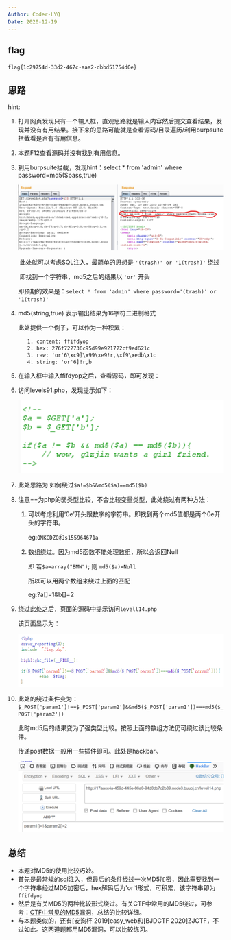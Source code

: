 ```yaml
---
Author: Coder-LYQ
Date: 2020-12-19
---
```


## flag

`flag{1c29754d-33d2-467c-aaa2-dbbd51754d0e}`

## 思路

hint:

1. 打开网页发现只有一个输入框，直观思路就是输入内容然后提交查看结果，发现并没有有用结果。接下来的思路可能就是查看源码/目录遍历/利用burpsuite拦截看是否有有用信息。

2. 本题F12查看源码并没有找到有用信息。

3. 利用burpsuite拦截，发现hint：select * from 'admin' where password=md5($pass,true)

   <img src="images/image-20201219185410810.png" alt="image-20201219185410810" style="zoom:50%;" />

   ​       此处就可以考虑SQL注入，最简单的思想是 `'(trash)' or '1(trash)'` 绕过

   ​       即找到一个字符串，md5之后的结果以 `'or'` 开头

   ​	   即预期的效果是：`select * from 'admin' where password='(trash)' or '1(trash)'`

4. md5(string,true) 表示输出结果为16字符二进制格式

   此处提供一个例子，可以作为一种积累：

   ```
      1. content: ffifdyop
      2. hex: 276f722736c95d99e921722cf9ed621c
      3. raw: 'or'6\xc9]\x99\xe9!r,\xf9\xedb\x1c
      4. string: 'or'6]!r,b
   ```

5. 在输入框中输入ffifdyop之后，查看源码，即可发现：

   <script>window.location.replace('./levels91.php')</script>

6. 访问levels91.php，发现提示如下：

   ![image-20201219191226658](images/image-20201219191226658.png)

7. 此处思路为 如何绕过`$a!=$b&&md5($a)==md5($b)`

8. 注意==为php的弱类型比较，不会比较变量类型，此处绕过有两种方法：

   1. 可以考虑利用‘0e’开头跟数字的字符串。即找到两个md5值都是两个0e开头的字符串。

       eg:`QNKCDZO`和`s155964671a`

   2. 数组绕过。因为md5函数不能处理数组，所以会返回Null

      即   若`$a=array("BMW")`;  则  `md5($a)=Null`

      所以可以用两个数组来绕过上面的匹配

      eg:?a[]=1&b[]=2

9. 绕过此处之后，页面的源码中提示访问`levell14.php`

   该页面显示为：

   <img src="images/image-20201219192551645.png" alt="image-20201219192551645" style="zoom: 67%;" />

10. 此处的绕过条件变为：`$_POST['param1']!==$_POST['param2']&&md5($_POST['param1'])===md5($_POST['param2'])`

    此时md5后的结果变为了强类型比较。按照上面的数组方法仍可绕过该比较条件。

    传递post数据一般用一些插件即可。此处是hackbar。

    ![image-20201219193124797](images/image-20201219193124797.png)

## 总结

- 本题对MD5的使用比较巧妙。
- 首先是最常规的sql注入，但最后的条件经过一次MD5加密，因此需要找到一个字符串经过MD5加密后，hex解码后为'or'1形式，可积累，该字符串即为`ffifdyop`
- 然后是有关MD5的两种比较形式绕过。有关CTF中常用的MD5绕过，可参考：[CTF中常见的MD5漏洞](https://blog.csdn.net/qq_19980431/article/details/83018232)，总结的比较详细。
- 与本题类似的，还有[安洵杯 2019]easy_web和[BJDCTF 2020]ZJCTF，不过如此。这两道题都用MD5漏洞，可以比较练习。

